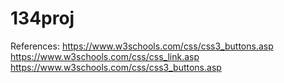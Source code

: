 # 134proj

References:
https://www.w3schools.com/css/css3_buttons.asp
https://www.w3schools.com/css/css_link.asp
https://www.w3schools.com/css/css3_buttons.asp